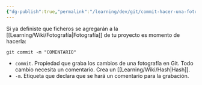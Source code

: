 ```yaml
---
{"dg-publish":true,"permalink":"/learning/dev/git/commit-hacer-una-fotografia-en-git/","created":"2024-03-27T16:18","updated":"2024-03-29T18:23"}
---
```


Si ya definiste que ficheros se agregarán a la [[Learning/Wiki/Fotografía\|Fotografía]] de tu proyecto es momento de hacerla:
```shell
git commit -m "COMENTARIO"
```
- `commit`. Propiedad que graba los cambios de una fotografía en Git. Todo cambio necesita un comentario. Crea un [[Learning/Wiki/Hash\|Hash]].
- `-m`. Etiqueta que declara que se hará un comentario para la grabación.